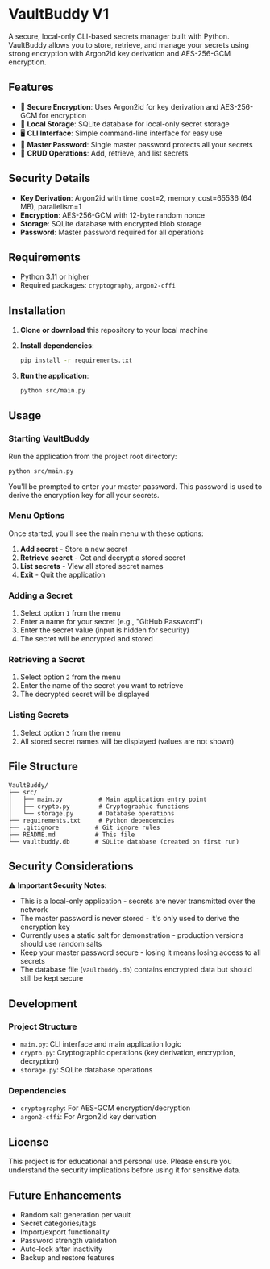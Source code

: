 # VaultBuddy V1

A secure, local-only CLI-based secrets manager built with Python. VaultBuddy allows you to store, retrieve, and manage your secrets using strong encryption with Argon2id key derivation and AES-256-GCM encryption.

## Features

- 🔐 **Secure Encryption**: Uses Argon2id for key derivation and AES-256-GCM for encryption
- 💾 **Local Storage**: SQLite database for local-only secret storage
- 🖥️ **CLI Interface**: Simple command-line interface for easy use
- 🔑 **Master Password**: Single master password protects all your secrets
- 📝 **CRUD Operations**: Add, retrieve, and list secrets

## Security Details

- **Key Derivation**: Argon2id with time_cost=2, memory_cost=65536 (64 MB), parallelism=1
- **Encryption**: AES-256-GCM with 12-byte random nonce
- **Storage**: SQLite database with encrypted blob storage
- **Password**: Master password required for all operations

## Requirements

- Python 3.11 or higher
- Required packages: `cryptography`, `argon2-cffi`

## Installation

1. **Clone or download** this repository to your local machine

2. **Install dependencies**:
   ```bash
   pip install -r requirements.txt
   ```

3. **Run the application**:
   ```bash
   python src/main.py
   ```

## Usage

### Starting VaultBuddy

Run the application from the project root directory:

```bash
python src/main.py
```

You'll be prompted to enter your master password. This password is used to derive the encryption key for all your secrets.

### Menu Options

Once started, you'll see the main menu with these options:

1. **Add secret** - Store a new secret
2. **Retrieve secret** - Get and decrypt a stored secret
3. **List secrets** - View all stored secret names
4. **Exit** - Quit the application

### Adding a Secret

1. Select option `1` from the menu
2. Enter a name for your secret (e.g., "GitHub Password")
3. Enter the secret value (input is hidden for security)
4. The secret will be encrypted and stored

### Retrieving a Secret

1. Select option `2` from the menu
2. Enter the name of the secret you want to retrieve
3. The decrypted secret will be displayed

### Listing Secrets

1. Select option `3` from the menu
2. All stored secret names will be displayed (values are not shown)

## File Structure

```
VaultBuddy/
├── src/
│   ├── main.py          # Main application entry point
│   ├── crypto.py        # Cryptographic functions
│   └── storage.py       # Database operations
├── requirements.txt     # Python dependencies
├── .gitignore          # Git ignore rules
├── README.md           # This file
└── vaultbuddy.db       # SQLite database (created on first run)
```

## Security Considerations

⚠️ **Important Security Notes:**

- This is a local-only application - secrets are never transmitted over the network
- The master password is never stored - it's only used to derive the encryption key
- Currently uses a static salt for demonstration - production versions should use random salts
- Keep your master password secure - losing it means losing access to all secrets
- The database file (`vaultbuddy.db`) contains encrypted data but should still be kept secure

## Development

### Project Structure

- `main.py`: CLI interface and main application logic
- `crypto.py`: Cryptographic operations (key derivation, encryption, decryption)
- `storage.py`: SQLite database operations

### Dependencies

- `cryptography`: For AES-GCM encryption/decryption
- `argon2-cffi`: For Argon2id key derivation

## License

This project is for educational and personal use. Please ensure you understand the security implications before using it for sensitive data.

## Future Enhancements

- Random salt generation per vault
- Secret categories/tags
- Import/export functionality
- Password strength validation
- Auto-lock after inactivity
- Backup and restore features